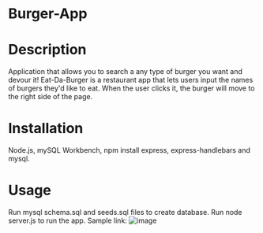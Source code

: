 # Burger-App

# Description
Application that allows you to search a any type of burger you want and devour it!
Eat-Da-Burger is a restaurant app that lets users input the names of burgers they'd like to eat. When the user clicks it, the burger will move to the right side of the page.

# Installation
Node.js, mySQL Workbench, npm install express, express-handlebars and mysql.

# Usage 
Run mysql schema.sql and seeds.sql files to create database. Run node server.js to run the app. Sample link:
![image](https://user-images.githubusercontent.com/63617922/88011271-eca7de00-cae4-11ea-9252-aad62cb71bbc.png)

